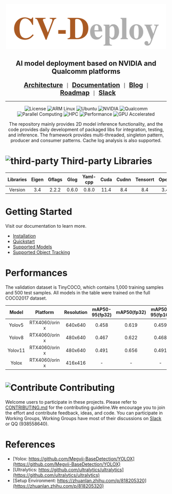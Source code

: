 <div align="center">

<img src="./docs/images/cv-deploy-light-color.png" width="500" height="140">

<h2 align="center">AI model deployment based on NVIDIA and Qualcomm platforms</h2>


[<span style="font-size:20px;">**Architecture**</span>](./docs/framework.md)&nbsp;&nbsp;&nbsp;|&nbsp;&nbsp;&nbsp;[<span style="font-size:20px;">**Documentation**</span>](https://liwuhen.cn/CVDeploy-2D)&nbsp;&nbsp;&nbsp;|&nbsp;&nbsp;&nbsp;[<span style="font-size:20px;">**Blog**</span>](https://www.zhihu.com/column/c_1839603173800697856)&nbsp;&nbsp;&nbsp;|&nbsp;&nbsp;&nbsp;[<span style="font-size:20px;">**Roadmap**</span>](./docs/roadmap.md)&nbsp;&nbsp;&nbsp;|&nbsp;&nbsp;&nbsp;[<span style="font-size:20px;">**Slack**</span>](https://app.slack.com/client/T07U5CEEXCP/C07UKUA9TCJ)


---

![License](https://img.shields.io/badge/License-Apache%202.0-blue.svg?style=for-the-badge)
![ARM Linux](https://img.shields.io/badge/ARM_Linux-FCC624?style=for-the-badge&logo=linux&logoColor=black)
![Ubuntu](https://img.shields.io/badge/Ubuntu-E95420?style=for-the-badge&logo=ubuntu&logoColor=white)
![NVIDIA](https://img.shields.io/badge/NVIDIA-%2376B900.svg?style=for-the-badge&logo=nvidia&logoColor=white)
![Qualcomm](https://img.shields.io/badge/Qualcomm-3253DC?style=for-the-badge&logo=qualcomm&logoColor=white)
![Parallel Computing](https://img.shields.io/badge/Parallel-Computing-orange?style=for-the-badge)
![HPC](https://img.shields.io/badge/HPC-High%20Performance%20Computing-blue?style=for-the-badge&logo=data:image/svg+xml;base64,PHN2ZyB4bWxucz0iaHR0cDovL3d3dy53My5vcmcvMjAwMC9zdmciIHZpZXdCb3g9IjAgMCAyNCAyNCI+PHBhdGggZmlsbD0id2hpdGUiIGQ9Ik0yMiAxN3YtMmgtM3YtM2gydi0yaDJ2LTJoLTR2N2gtN3YtN0g4djhoLTNWM0gzdjE4aDE4di00eiIvPjwvc3ZnPg==)
![Performance](https://img.shields.io/badge/Performance-Optimized-red?style=for-the-badge)
![GPU Accelerated](https://img.shields.io/badge/GPU-Accelerated-76B900?style=for-the-badge&logo=nvidia&logoColor=white)

The repository mainly provides 2D model inference functionality, and the code provides daily development of packaged libs for integration, testing, and inference. The framework provides multi-threaded, singleton pattern, producer and consumer patterns. Cache log analysis is also supported.
</div>

# ![third-party](https://img.shields.io/badge/third-party-blue) Third-party Libraries

|Libraries|Eigen|Gflags|Glog|Yaml-cpp|Cuda|Cudnn|Tensorrt|Opencv|
|:-:|:-:|:-:|:-:|:-:|:-:|:-:|:-:|:-:|
|Version|3.4|2.2.2|0.6.0|0.8.0|11.4|8.4|8.4|3.4.5|

# Getting Started
Visit our documentation to learn more.
- [Installation](./docs/hpcdoc/source/getting_started/installation.md)
- [Quickstart](./docs/hpcdoc/source/getting_started/Quickstart.md)
- [Supported Models](./docs/hpcdoc/source/algorithm/Supported_Models.md)
- [Supported Object Tracking](./docs/hpcdoc/source/algorithm/Supported_Object_Tracking.md)

# Performances
The validation dataset is TinyCOCO, which contains 1,000 training samples and 500 test samples. All models in the table were trained on the full COCO2017 dataset.

|Model|Platform|Resolution|mAP50-95(fp32)|mAP50(fp32)|mAP50-95(fp16)|mAP50(fp16)|mAP50-95(int8)|mAP50(int8)|
|:-:|:-:|:-:|:-:|:-:|:-:|:-:|:-:|:-:|
|Yolov5|RTX4060/orin x|640x640|0.458|0.619|0.459|0.619|0.424|0.576|-|
|Yolov8|RTX4060/orin x|480x640|0.467|0.622|0.468|0.622|0.453|0.604|-|
|Yolov11|RTX4060/orin x|480x640|0.491|0.656|0.491|0.657|0.458|0.607|-|
|Yolox|RTX4060/orin x|416x416|-|-|-|-|-|-|-|

# ![Contribute](https://img.shields.io/badge/how%20to%20contribute-project-brightgreen) Contributing
Welcome users to participate in these projects. Please refer to [CONTRIBUTING.md](./CONTRIBUTING.md) for the contributing guideline.We encourage you to join the effort and contribute feedback, ideas, and code. You can participate in Working Groups, Working Groups have most of their discussions on [Slack](https://app.slack.com/client/T07U5CEEXCP/C07UKUA9TCJ) or QQ (938558640).


# References
- [Yolox: https://github.com/Megvii-BaseDetection/YOLOX](https://github.com/Megvii-BaseDetection/YOLOX)
- [Ultralytics: https://github.com/ultralytics/ultralytics](https://github.com/ultralytics/ultralytics)
- [Setup Environment: https://zhuanlan.zhihu.com/p/818205320](https://zhuanlan.zhihu.com/p/818205320)
